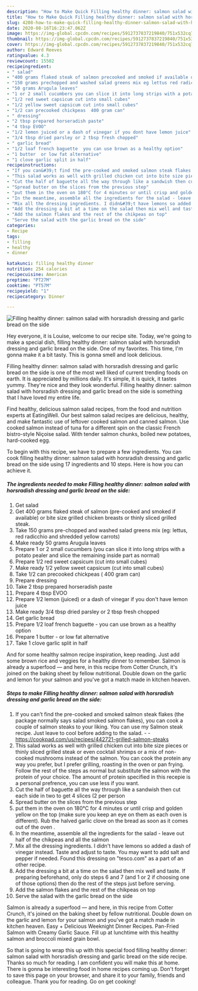 ```yaml
---
description: "How to Make Quick Filling healthy dinner: salmon salad with horsradish dressing and garlic bread on the side"
title: "How to Make Quick Filling healthy dinner: salmon salad with horsradish dressing and garlic bread on the side"
slug: 4208-how-to-make-quick-filling-healthy-dinner-salmon-salad-with-horsradish-dressing-and-garlic-bread-on-the-side
date: 2020-08-16T16:23:47.062Z
image: https://img-global.cpcdn.com/recipes/5912737837219840/751x532cq70/filling-healthy-dinner-salmon-salad-with-horsradish-dressing-and-garlic-bread-on-the-side-recipe-main-photo.jpg
thumbnail: https://img-global.cpcdn.com/recipes/5912737837219840/751x532cq70/filling-healthy-dinner-salmon-salad-with-horsradish-dressing-and-garlic-bread-on-the-side-recipe-main-photo.jpg
cover: https://img-global.cpcdn.com/recipes/5912737837219840/751x532cq70/filling-healthy-dinner-salmon-salad-with-horsradish-dressing-and-garlic-bread-on-the-side-recipe-main-photo.jpg
author: Edward Reeves
ratingvalue: 4.3
reviewcount: 15502
recipeingredient:
- " salad"
- "400 grams flaked steak of salmon precooked and smoked if available or bite size grilled chicken breasts or thinly sliced grilled steak"
- "150 grams prechopped and washed salad greens mix eg lettus red radicchio and shredded yellow carrots"
- "50 grams Arugula leaves"
- "1 or 2 small cucumbers you can slice it into long strips with a potato pealer and slice the remaining inside part as normal"
- "1/2 red sweet capsicum cut into small cubes"
- "1/2 yellow sweet capsicum cut into small cubes"
- "1/2 can precooked chickpeas  400 gram can"
- " dressing"
- "2 tbsp prepared horseradish paste"
- "4 tbsp EVOO"
- "1/2 lemon juiced or a dash of vinegar if you dont have lemon juice"
- "3/4 tbsp dried parsley or 2 tbsp fresh chopped"
- " garlic bread"
- "1/2 loaf french baguette  you can use brown as a healthy option"
- "1 butter  or low fat alternative"
- "1 clove garlic split in half"
recipeinstructions:
- "If you can&#39;t find the pre-cooked and smoked salmon steak flakes (the package normally says salad smoked salmon flakes), you can cook a couple of salmon steaks to your liking. You can use my Salmon steak recipe. Just leave to cool before adding to the salad.  https://cookpad.com/us/recipes/442721-grilled-salmon-steaks"
- "This salad works as well with grilled chicken cut into bite size pieces or thinly sliced grilled steak or even cocktail shrimps or a mix of non-cooked mushrooms instead of the salmon. You can cook the protein any way you prefer, but I prefer grilling, roasting in the oven or pan frying. Follow the rest of the steps as normal but substitute the salmon with the protein of your choice. The amount of protein specified in this recepie is a personal prefrence, you can use less if you want."
- "Cut the half of baguette all the way through like a sandwish then cut each side in two to get 4 slices (2 per person"
- "Spread butter on the slices from the previous step"
- "put them in the oven on 180°C for 4 minutes or until crisp and golden yellow on the top (make sure you keep an eye on them as each oven is different). Rub the halved garlic clove on the bread as soon as it comes out of the oven ."
- "In the meantime, assemble all the ingredients for the salad - leave out half of the chikpeas and all the salmon"
- "Mix all the dressing ingredients. I didn&#39;t have lemons so added a dash of vinegar instead. Taste and adjust to taste. You may want to add salt and pepper if needed. Found this dressing on &#34;tesco.com&#34; as a part of an other recipe."
- "Add the dressing a bit at a time on the salad then mix well and taste. If preparing beforehand, only do steps 6 and 7 (and 1 or 2 if choosing one of those options) then do the rest of the steps just before serving."
- "Add the salmon flakes and the rest of the chikpeas on top"
- "Serve the salad with the garlic bread on the side"
categories:
- Recipe
tags:
- filling
- healthy
- dinner

katakunci: filling healthy dinner 
nutrition: 254 calories
recipecuisine: American
preptime: "PT27M"
cooktime: "PT57M"
recipeyield: "1"
recipecategory: Dinner

---
```



![Filling healthy dinner: salmon salad with horsradish dressing and garlic bread on the side](https://img-global.cpcdn.com/recipes/5912737837219840/751x532cq70/filling-healthy-dinner-salmon-salad-with-horsradish-dressing-and-garlic-bread-on-the-side-recipe-main-photo.jpg)

Hey everyone, it is Louise, welcome to our recipe site. Today, we're going to make a special dish, filling healthy dinner: salmon salad with horsradish dressing and garlic bread on the side. One of my favorites. This time, I'm gonna make it a bit tasty. This is gonna smell and look delicious.

Filling healthy dinner: salmon salad with horsradish dressing and garlic bread on the side is one of the most well liked of current trending foods on earth. It is appreciated by millions daily. It's simple, it is quick, it tastes yummy. They're nice and they look wonderful. Filling healthy dinner: salmon salad with horsradish dressing and garlic bread on the side is something that I have loved my entire life.

Find healthy, delicious salmon salad recipes, from the food and nutrition experts at EatingWell. Our best salmon salad recipes are delicious, healthy, and make fantastic use of leftover cooked salmon and canned salmon. Use cooked salmon instead of tuna for a different spin on the classic French bistro-style Niçoise salad. With tender salmon chunks, boiled new potatoes, hard-cooked egg.


To begin with this recipe, we have to prepare a few ingredients. You can cook filling healthy dinner: salmon salad with horsradish dressing and garlic bread on the side using 17 ingredients and 10 steps. Here is how you can achieve it.

<!--inarticleads1-->

##### The ingredients needed to make Filling healthy dinner: salmon salad with horsradish dressing and garlic bread on the side:

1. Get  salad
1. Get 400 grams flaked steak of salmon (pre-cooked and smoked if available) or bite size grilled chicken breasts or thinly sliced grilled steak.
1. Take 150 grams pre-chopped and washed salad greens mix (eg: lettus, red radicchio and shredded yellow carrots)
1. Make ready 50 grams Arugula leaves
1. Prepare 1 or 2 small cucumbers (you can slice it into long strips with a potato pealer and slice the remaining inside part as normal)
1. Prepare 1/2 red sweet capsicum (cut into small cubes)
1. Make ready 1/2 yellow sweet capsicum (cut into small cubes)
1. Take 1/2 can precooked chickpeas ( 400 gram can)
1. Prepare  dressing
1. Take 2 tbsp prepared horseradish paste
1. Prepare 4 tbsp EVOO
1. Prepare 1/2 lemon (juiced) or a dash of vinegar if you don&#39;t have lemon juice
1. Make ready 3/4 tbsp dried parsley or 2 tbsp fresh chopped
1. Get  garlic bread
1. Prepare 1/2 loaf french baguette - you can use brown as a healthy option
1. Prepare 1 butter - or low fat alternative
1. Take 1 clove garlic split in half


And for some healthy salmon recipe inspiration, keep reading. Just add some brown rice and veggies for a healthy dinner to remember. Salmon is already a superfood — and here, in this recipe from Cotter Crunch, it&#39;s joined on the baking sheet by fellow nutritional. Double down on the garlic and lemon for your salmon and you&#39;ve got a match made in kitchen heaven. 

<!--inarticleads2-->

##### Steps to make Filling healthy dinner: salmon salad with horsradish dressing and garlic bread on the side:

1. If you can&#39;t find the pre-cooked and smoked salmon steak flakes (the package normally says salad smoked salmon flakes), you can cook a couple of salmon steaks to your liking. You can use my Salmon steak recipe. Just leave to cool before adding to the salad. -  - https://cookpad.com/us/recipes/442721-grilled-salmon-steaks
1. This salad works as well with grilled chicken cut into bite size pieces or thinly sliced grilled steak or even cocktail shrimps or a mix of non-cooked mushrooms instead of the salmon. You can cook the protein any way you prefer, but I prefer grilling, roasting in the oven or pan frying. Follow the rest of the steps as normal but substitute the salmon with the protein of your choice. The amount of protein specified in this recepie is a personal prefrence, you can use less if you want.
1. Cut the half of baguette all the way through like a sandwish then cut each side in two to get 4 slices (2 per person
1. Spread butter on the slices from the previous step
1. put them in the oven on 180°C for 4 minutes or until crisp and golden yellow on the top (make sure you keep an eye on them as each oven is different). Rub the halved garlic clove on the bread as soon as it comes out of the oven .
1. In the meantime, assemble all the ingredients for the salad - leave out half of the chikpeas and all the salmon
1. Mix all the dressing ingredients. I didn&#39;t have lemons so added a dash of vinegar instead. Taste and adjust to taste. You may want to add salt and pepper if needed. Found this dressing on &#34;tesco.com&#34; as a part of an other recipe.
1. Add the dressing a bit at a time on the salad then mix well and taste. If preparing beforehand, only do steps 6 and 7 (and 1 or 2 if choosing one of those options) then do the rest of the steps just before serving.
1. Add the salmon flakes and the rest of the chikpeas on top
1. Serve the salad with the garlic bread on the side


Salmon is already a superfood — and here, in this recipe from Cotter Crunch, it&#39;s joined on the baking sheet by fellow nutritional. Double down on the garlic and lemon for your salmon and you&#39;ve got a match made in kitchen heaven. Easy + Delicious Weeknight Dinner Recipes. Pan-Fried Salmon with Creamy Garlic Sauce. Fill up at lunchtime with this healthy salmon and broccoli mixed grain bowl. 

So that is going to wrap this up with this special food filling healthy dinner: salmon salad with horsradish dressing and garlic bread on the side recipe. Thanks so much for reading. I am confident you will make this at home. There is gonna be interesting food in home recipes coming up. Don't forget to save this page on your browser, and share it to your family, friends and colleague. Thank you for reading. Go on get cooking!
